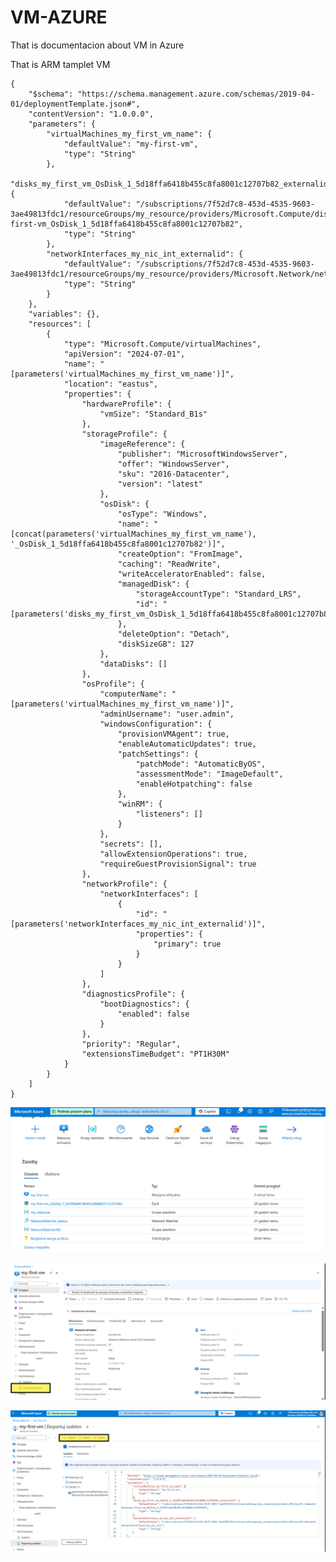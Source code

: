 # VM-AZURE
 That is documentacion about VM in Azure

That is ARM tamplet VM 

    {
        "$schema": "https://schema.management.azure.com/schemas/2019-04-01/deploymentTemplate.json#",
        "contentVersion": "1.0.0.0",
        "parameters": {
            "virtualMachines_my_first_vm_name": {
                "defaultValue": "my-first-vm",
                "type": "String"
            },
            "disks_my_first_vm_OsDisk_1_5d18ffa6418b455c8fa8001c12707b82_externalid": {
                "defaultValue": "/subscriptions/7f52d7c8-453d-4535-9603-3ae49813fdc1/resourceGroups/my_resource/providers/Microsoft.Compute/disks/my-first-vm_OsDisk_1_5d18ffa6418b455c8fa8001c12707b82",
                "type": "String"
            },
            "networkInterfaces_my_nic_int_externalid": {
                "defaultValue": "/subscriptions/7f52d7c8-453d-4535-9603-3ae49813fdc1/resourceGroups/my_resource/providers/Microsoft.Network/networkInterfaces/my_nic_int",
                "type": "String"
            }
        },
        "variables": {},
        "resources": [
            {
                "type": "Microsoft.Compute/virtualMachines",
                "apiVersion": "2024-07-01",
                "name": "[parameters('virtualMachines_my_first_vm_name')]",
                "location": "eastus",
                "properties": {
                    "hardwareProfile": {
                        "vmSize": "Standard_B1s"
                    },
                    "storageProfile": {
                        "imageReference": {
                            "publisher": "MicrosoftWindowsServer",
                            "offer": "WindowsServer",
                            "sku": "2016-Datacenter",
                            "version": "latest"
                        },
                        "osDisk": {
                            "osType": "Windows",
                            "name": "[concat(parameters('virtualMachines_my_first_vm_name'), '_OsDisk_1_5d18ffa6418b455c8fa8001c12707b82')]",
                            "createOption": "FromImage",
                            "caching": "ReadWrite",
                            "writeAcceleratorEnabled": false,
                            "managedDisk": {
                                "storageAccountType": "Standard_LRS",
                                "id": "[parameters('disks_my_first_vm_OsDisk_1_5d18ffa6418b455c8fa8001c12707b82_externalid')]"
                            },
                            "deleteOption": "Detach",
                            "diskSizeGB": 127
                        },
                        "dataDisks": []
                    },
                    "osProfile": {
                        "computerName": "[parameters('virtualMachines_my_first_vm_name')]",
                        "adminUsername": "user.admin",
                        "windowsConfiguration": {
                            "provisionVMAgent": true,
                            "enableAutomaticUpdates": true,
                            "patchSettings": {
                                "patchMode": "AutomaticByOS",
                                "assessmentMode": "ImageDefault",
                                "enableHotpatching": false
                            },
                            "winRM": {
                                "listeners": []
                            }
                        },
                        "secrets": [],
                        "allowExtensionOperations": true,
                        "requireGuestProvisionSignal": true
                    },
                    "networkProfile": {
                        "networkInterfaces": [
                            {
                                "id": "[parameters('networkInterfaces_my_nic_int_externalid')]",
                                "properties": {
                                    "primary": true
                                }
                            }
                        ]
                    },
                    "diagnosticsProfile": {
                        "bootDiagnostics": {
                            "enabled": false
                        }
                    },
                    "priority": "Regular",
                    "extensionsTimeBudget": "PT1H30M"
                }
            }
        ]
    }





![alt text](IMAGE/image.png)

![alt text](IMAGE/image1.png)

![alt text](IMAGE/image2.png)